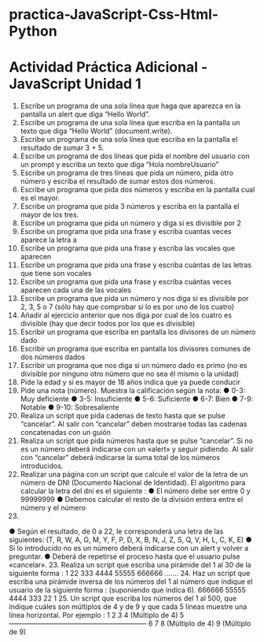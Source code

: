 # practica-JavaScript-Css-Html-Python
# Actividad Práctica Adicional - JavaScript Unidad 1
1. Escribe un programa de una sola línea que haga que aparezca en la pantalla un
alert que diga “Hello World”.
2. Escribe un programa de una sola línea que escriba en la pantalla un texto que
diga “Hello World” (document.write).
3. Escribe un programa de una sola línea que escriba en la pantalla el resultado
de sumar 3 + 5.
4. Escribe un programa de dos líneas que pida el nombre del usuario con un
prompt y escriba un texto que diga “Hola nombreUsuario”
5. Escribe un programa de tres líneas que pida un número, pida otro número y
escriba el resultado de sumar estos dos números.
6. Escribe un programa que pida dos números y escriba en la pantalla cual es el
mayor.
7. Escribe un programa que pida 3 números y escriba en la pantalla el mayor de
los tres.
8. Escribe un programa que pida un número y diga si es divisible por 2
9. Escribe un programa que pida una frase y escriba cuantas veces aparece la
letra a
10. Escribe un programa que pida una frase y escriba las vocales que aparecen
11. Escribe un programa que pida una frase y escriba cuántas de las letras que
tiene son vocales
12. Escribe un programa que pida una frase y escriba cuántas veces aparecen
cada una de las vocales
13. Escribe un programa que pida un número y nos diga si es divisible por 2, 3, 5 o
7 (sólo hay que comprobar si lo es por uno de los cuatro)
14. Añadir al ejercicio anterior que nos diga por cual de los cuatro es divisible (hay
que decir todos por los que es divisible)
15. Escribir un programa que escriba en pantalla los divisores de un número dado
16. Escribir un programa que escriba en pantalla los divisores comunes de dos
números dados
17. Escribir un programa que nos diga si un número dado es primo (no es divisible
por ninguno otro número que no sea él mismo o la unidad)
18. Pide la edad y si es mayor de 18 años indica que ya puede conducir
19. Pide una nota (número). Muestra la calificación según la nota:
● 0-3: Muy deficiente
● 3-5: Insuficiente
● 5-6: Suficiente
● 6-7: Bien
● 7-9: Notable
● 9-10: Sobresaliente
20. Realiza un script que pida cadenas de texto hasta que se pulse “cancelar”. Al
salir con “cancelar” deben mostrarse todas las cadenas concatenadas con un guión
21. Realiza un script que pida números hasta que se pulse “cancelar”. Si no es un
número deberá indicarse con un «alert» y seguir pidiendo. Al salir con “cancelar”
deberá indicarse la suma total de los números introducidos.
22. Realizar una página con un script que calcule el valor de la letra de un número
de DNI (Documento Nacional de Identidad).
El algoritmo para calcular la letra del dni es el siguiente :
● El número debe ser entre 0 y 99999999
● Debemos calcular el resto de la división entera entre el número y el número
23.
● Según el resultado, de 0 a 22, le corresponderá una letra de las siguientes:
(T, R, W, A, G, M, Y, F, P, D, X, B, N, J, Z, S, Q, V, H, L, C, K, E)
● Si lo introducido no es un número deberá indicarse con un alert y volver a
preguntar.
● Deberá de repetirse el proceso hasta que el usuario pulse «cancelar».
23. Realiza un script que escriba una pirámide del 1 al 30 de la siguiente forma : 1
22
333
4444
55555
666666
…….
24. Haz un script que escriba una pirámide inversa de los números del 1 al
número que indique el usuario de la siguiente forma : (suponiendo que indica 6).
666666
55555
4444
333
22
1
25. Un script que escriba los números del 1 al 500, que indique cuáles son
múltiplos de 4 y de 9 y que cada 5 líneas muestre una línea horizontal. Por ejemplo :
1
2
3
4 (Múltiplo de 4)
5
————————————————————
6
7
8 (Múltiplo de 4)
9 (Múltiplo de 9)
